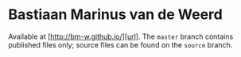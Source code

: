 # Bastiaan Marinus van de Weerd

Available at [http://bm-w.github.io/][url]. The `master` branch contains published files only; source files can be found on the `source` branch.

[url]: http://bm-w.github.io/ "Hello | Bastiaan Marinus van de Weerd"